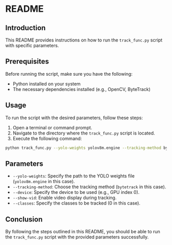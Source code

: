 # README

## Introduction
This README provides instructions on how to run the `track_func.py` script with specific parameters.

## Prerequisites
Before running the script, make sure you have the following:
- Python installed on your system
- The necessary dependencies installed (e.g., OpenCV, ByteTrack)

## Usage
To run the script with the desired parameters, follow these steps:

1. Open a terminal or command prompt.
2. Navigate to the directory where the `track_func.py` script is located.
3. Execute the following command:

```bash
python track_func.py --yolo-weights yolov8m.engine --tracking-method bytetrack --device 0 --show-vid --classes 0
```

## Parameters
- `--yolo-weights`: Specify the path to the YOLO weights file (`yolov8m.engine` in this case).
- `--tracking-method`: Choose the tracking method (`bytetrack` in this case).
- `--device`: Specify the device to be used (e.g., GPU index 0).
- `--show-vid`: Enable video display during tracking.
- `--classes`: Specify the classes to be tracked (0 in this case).

## Conclusion
By following the steps outlined in this README, you should be able to run the `track_func.py` script with the provided parameters successfully.
